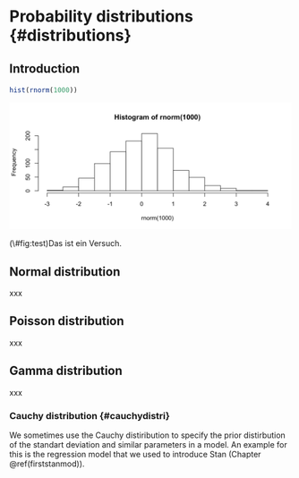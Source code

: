 
# Probability distributions {#distributions}

## Introduction


```r
hist(rnorm(1000))
```

<div class="figure">
<img src="05-distributions_files/figure-html/test-1.png" alt="Das ist ein Versuch." width="768" />
<p class="caption">(\#fig:test)Das ist ein Versuch.</p>
</div>


## Normal distribution
xxx

## Poisson distribution
xxx

## Gamma distribution
xxx

### Cauchy distribution {#cauchydistri}
We sometimes use the Cauchy distiribution to specify the prior distirbution of the standart deviation and similar parameters in a model. An example for this is the regression model that we used to introduce Stan (Chapter \@ref(firststanmod)).


